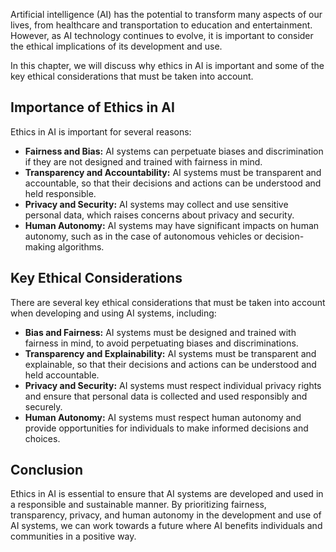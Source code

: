 

Artificial intelligence (AI) has the potential to transform many aspects of our lives, from healthcare and transportation to education and entertainment. However, as AI technology continues to evolve, it is important to consider the ethical implications of its development and use.

In this chapter, we will discuss why ethics in AI is important and some of the key ethical considerations that must be taken into account.

Importance of Ethics in AI
--------------------------

Ethics in AI is important for several reasons:

* **Fairness and Bias:** AI systems can perpetuate biases and discrimination if they are not designed and trained with fairness in mind.
* **Transparency and Accountability:** AI systems must be transparent and accountable, so that their decisions and actions can be understood and held responsible.
* **Privacy and Security:** AI systems may collect and use sensitive personal data, which raises concerns about privacy and security.
* **Human Autonomy:** AI systems may have significant impacts on human autonomy, such as in the case of autonomous vehicles or decision-making algorithms.

Key Ethical Considerations
--------------------------

There are several key ethical considerations that must be taken into account when developing and using AI systems, including:

* **Bias and Fairness:** AI systems must be designed and trained with fairness in mind, to avoid perpetuating biases and discriminations.
* **Transparency and Explainability:** AI systems must be transparent and explainable, so that their decisions and actions can be understood and held accountable.
* **Privacy and Security:** AI systems must respect individual privacy rights and ensure that personal data is collected and used responsibly and securely.
* **Human Autonomy:** AI systems must respect human autonomy and provide opportunities for individuals to make informed decisions and choices.

Conclusion
----------

Ethics in AI is essential to ensure that AI systems are developed and used in a responsible and sustainable manner. By prioritizing fairness, transparency, privacy, and human autonomy in the development and use of AI systems, we can work towards a future where AI benefits individuals and communities in a positive way.
